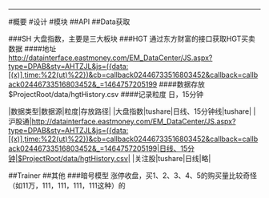 ﻿***
#概要
#设计
#模块
##API
##Data获取

###SH
大盘指数，主要是三大板块
###HGT
通过东方财富的接口获取HGT买卖数据
####地址
http://datainterface.eastmoney.com/EM_DataCenter/JS.aspx?type=DPAB&sty=AHTZJL&js=({data:[(x)],time:%22(ut)%22})&cb=callback02446733516803452&callback=callback02446733516803452&_=1464757205199
####数据存放
$ProjectRoot/data/hgtHistory.csv
####记录粒度
日，15分钟



|数据类型|数据源|粒度|存放路径|
|大盘指数|tushare|日线、15分钟线|tushare|
|沪股通|http://datainterface.eastmoney.com/EM_DataCenter/JS.aspx?type=DPAB&sty=AHTZJL&js=({data:[(x)],time:%22(ut)%22})&cb=callback02446733516803452&callback=callback02446733516803452&_=1464757205199|日线、15分钟|$ProjectRoot/data/hgtHistory.csv|
|关注股|tushare|日线|略|


##Trainer
##其他
###暗号模型
涨停收盘，买1、2、3、4、5的购买量比较奇怪（如11万，111，111，111，111这种）的